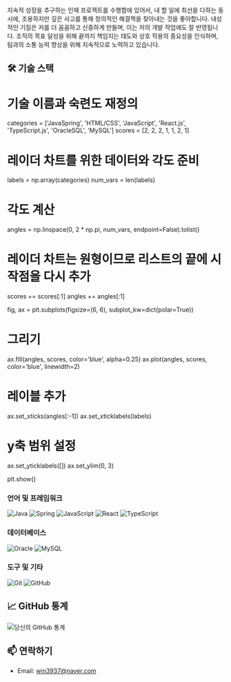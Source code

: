 지속적 성장을 추구하는 인재
프로젝트를 수행함에 있어서, 내 할 일에 최선을 다하는 동시에, 조용하지만 깊은 사고를 통해 창의적인 해결책을 찾아내는 것을 좋아합니다. 
내성적인 기질은 저를 더 꼼꼼하고 신중하게 만들며, 이는 저의 개발 작업에도 잘 반영됩니다. 조직의 목표 달성을 위해 끝까지 책임지는 태도와 상호 작용의 중요성을 인식하며, 
팀과의 소통 능력 향상을 위해 지속적으로 노력하고 있습니다.

## 🛠 기술 스택

# 기술 이름과 숙련도 재정의
categories = ['JavaSpring', 'HTML/CSS', 'JavaScript', 'React.js', 'TypeScript.js', 'OracleSQL', 'MySQL']
scores = [2, 2, 2, 1, 1, 2, 1]

# 레이더 차트를 위한 데이터와 각도 준비
labels = np.array(categories)
num_vars = len(labels)

# 각도 계산
angles = np.linspace(0, 2 * np.pi, num_vars, endpoint=False).tolist()

# 레이더 차트는 원형이므로 리스트의 끝에 시작점을 다시 추가
scores += scores[:1]
angles += angles[:1]

fig, ax = plt.subplots(figsize=(6, 6), subplot_kw=dict(polar=True))

# 그리기
ax.fill(angles, scores, color='blue', alpha=0.25)
ax.plot(angles, scores, color='blue', linewidth=2)

# 레이블 추가
ax.set_xticks(angles[:-1])
ax.set_xticklabels(labels)

# y축 범위 설정
ax.set_yticklabels([])
ax.set_ylim(0, 3)

plt.show()


### 언어 및 프레임워크

![Java](https://img.shields.io/badge/-Java-%23ED8B00?style=flat-square&logo=java&logoColor=white)
![Spring](https://img.shields.io/badge/-Spring-%236DB33F?style=flat-square&logo=spring&logoColor=white)
![JavaScript](https://img.shields.io/badge/-JavaScript-%23F7DF1E?style=flat-square&logo=javascript&logoColor=black)
![React](https://img.shields.io/badge/-React-%2361DAFB?style=flat-square&logo=react&logoColor=white)
![TypeScript](https://img.shields.io/badge/-TypeScript-%233178C6?style=flat-square&logo=typescript&logoColor=white)


### 데이터베이스

![Oracle](https://img.shields.io/badge/-Oracle-%23F80000?style=flat-square&logo=oracle&logoColor=white)
![MySQL](https://img.shields.io/badge/-MySQL-%234479A1?style=flat-square&logo=mysql&logoColor=white)

### 도구 및 기타

![Git](https://img.shields.io/badge/-Git-%23F05032?style=flat-square&logo=git&logoColor=white)
![GitHub](https://img.shields.io/badge/-GitHub-%23181717?style=flat-square&logo=github&logoColor=white)

## 📈 GitHub 통계

![당신의 GitHub 통계](https://github-readme-stats.vercel.app/api?username=yourusername&show_icons=true)

## 📫 연락하기


- Email: win3937@naver.com

